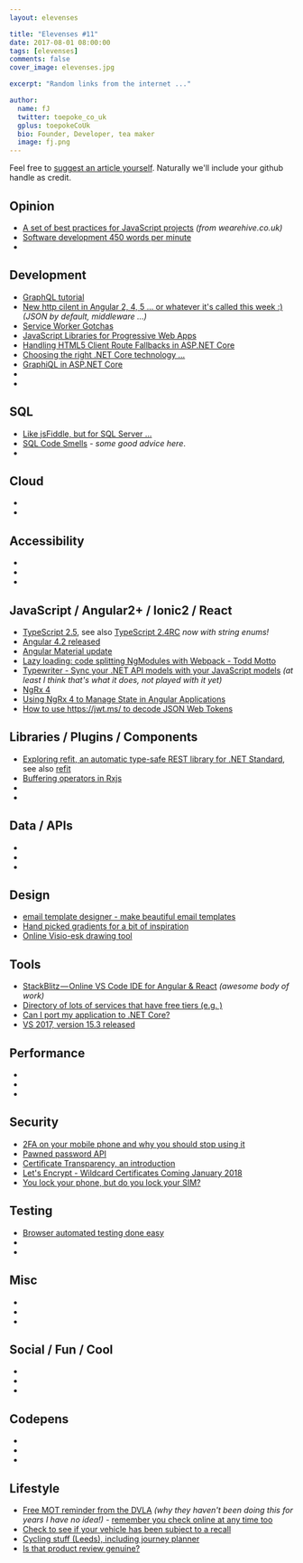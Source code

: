 ```yaml
---
layout: elevenses

title: "Elevenses #11"
date: 2017-08-01 08:00:00
tags: [elevenses]
comments: false
cover_image: elevenses.jpg

excerpt: "Random links from the internet ..."

author:
  name: fJ
  twitter: toepoke_co_uk
  gplus: toepokeCoUk
  bio: Founder, Developer, tea maker
  image: fj.png
---
```


Feel free to [suggest an article yourself](https://github.com/toepoke/toepoke.github.io/issues).  Naturally we'll include your github handle as credit.

## Opinion
* [A set of best practices for JavaScript projects](https://github.com/wearehive/project-guidelines) *(from wearehive.co.uk)*
* [Software development 450 words per minute](https://www.vincit.fi/en/blog/software-development-450-words-per-minute)
* []()

## Development
* [GraphQL tutorial](https://www.howtographql.com/basics/1-graphql-is-the-better-rest)
* [New http cilent in Angular 2, 4, 5 ... or whatever it's called this week :)](https://netbasal.com/a-taste-from-the-new-angular-http-client-38fcdc6b359b) *(JSON by default, middleware ...)*
* [Service Worker Gotchas](https://labs.kollegorna.se/blog/2017/06/service-worker-gotchas/)
* [JavaScript Libraries for Progressive Web Apps](https://workboxjs.org/)
* [Handling HTML5 Client Route Fallbacks in ASP.NET Core](https://weblog.west-wind.com/posts/2017/Aug/07/Handling-HTML5-Client-Route-Fallbacks-in-ASPNET-Core)
* [Choosing the right .NET Core technology ...](https://blogs.endjin.com/2017/08/how-to-choose-the-right-net-technology-or-learn-to-stop-worrying-and-love-netstandard2-0/)
* [GraphiQL in ASP.NET Core](http://josephwoodward.co.uk/2017/08/graphiql-in-asp-net-core)
* []()
* []()

## SQL
* [Like jsFiddle, but for SQL Server ...](http://sqlfiddle.com/)
* [SQL Code Smells](https://www.red-gate.com/simple-talk/sql/t-sql-programming/sql-code-smells/#packing-lists-complex-data-or-other-multivariate-attributes-into-a-table-column) - *some good advice here*.
* []()

## Cloud
* []()
* []()

## Accessibility
* []()
* []()
* []()

## JavaScript / Angular2+ / Ionic2 / React
* [TypeScript 2.5](https://blogs.msdn.microsoft.com/typescript/2017/08/31/announcing-typescript-2-5/), see also [TypeScript 2.4RC](https://blogs.msdn.microsoft.com/typescript/2017/06/12/announcing-typescript-2-4-rc/) *now with string enums!*
* [Angular 4.2 released](http://angularjs.blogspot.co.uk/2017/06/angular-42-now-available.html)
* [Angular Material update](http://angularjs.blogspot.co.uk/2017/07/angular-material-status-update.html)
* [Lazy loading: code splitting NgModules with Webpack - Todd Motto](https://toddmotto.com/lazy-loading-angular-code-splitting-webpack)
* [Typewriter - Sync your .NET API models with your JavaScript models](http://frhagn.github.io/Typewriter) *(at least I think that's what it does, not played with it yet)*
* [NgRx 4](https://blog.angular.io/announcing-ngrx-4-87df0eaa2806)
* [Using NgRx 4 to Manage State in Angular Applications](https://blog.nrwl.io/using-ngrx-4-to-manage-state-in-angular-applications-64e7a1f84b7b)
* [How to use https://jwt.ms/ to decode JSON Web Tokens](https://saraford.net/2017/08/31/how-to-use-httpsjwt-ms-to-decode-json-web-tokens/)

## Libraries / Plugins / Components
* [Exploring refit, an automatic type-safe REST library for .NET Standard](https://www.hanselman.com/blog/ExploringRefitAnAutomaticTypesafeRESTLibraryForNETStandard.aspx), see also [refit](http://paulcbetts.github.io/refit/)
* [Buffering operators in Rxjs](https://alligator.io/rxjs/buffering-operators/)
* []()
* []()

## Data / APIs
* []()
* []()
* []()

## Design
* [email template designer - make beautiful email templates](https://topol.io/)
* [Hand picked gradients for a bit of inspiration](https://webkul.github.io/coolhue/)
* [Online Visio-esk drawing tool](https://www.draw.io/)

## Tools
* [StackBlitz — Online VS Code IDE for Angular & React](https://medium.com/@ericsimons/stackblitz-online-vs-code-ide-for-angular-react-7d09348497f4) *(awesome body of work)*
* [Directory of lots of services that have free tiers (e.g. )](https://github.com/MrRio/free-for-dev)
* [Can I port my application to .NET Core?](https://icanhasdot.net/)
* [VS 2017, version 15.3 released](https://blogs.msdn.microsoft.com/visualstudio/2017/08/14/visual-studio-2017-version-15-3-released/)

## Performance
* []()
* []()
* []()

## Security
* [2FA on your mobile phone and why you should stop using it](https://nakedsecurity.sophos.com/2017/07/11/two-factor-via-your-mobile-phone-should-you-stop-using-it/)
* [Pawned password API](https://www.troyhunt.com/introducing-306-million-freely-downloadable-pwned-passwords/)
* [Certificate Transparency, an introduction](https://scotthelme.co.uk/certificate-transparency-an-introduction/)
* [Let's Encrypt - Wildcard Certificates Coming January 2018](https://letsencrypt.org/2017/07/06/wildcard-certificates-coming-jan-2018.html)
* [You lock your phone, but do you lock your SIM?](http://www.techrepublic.com/article/pro-tip-protect-your-android-sim-card-with-sim-pin-lock)

## Testing
* [Browser automated testing done easy](http://nightwatchjs.org/)
* []()
* []()

## Misc
* []()
* []()
* []()

## Social / Fun / Cool
* []()
* []()
* []()

## Codepens
* []()
* []()
* []()

## Lifestyle
* [Free MOT reminder from the DVLA](https://www.reminders.mot-testing.service.gov.uk/) *(why they haven't been doing this for years I have no idea!)* - [remember you check online at any time too](https://www.gov.uk/check-mot-status)
* [Check to see if your vehicle has been subject to a recall](http://www.dft.gov.uk/vosa/apps/recalls/default.asp)
* [Cycling stuff (Leeds), including journey planner](https://cyclecityconnect.co.uk/)
* [Is that product review genuine?](https://www.fakespot.com)
